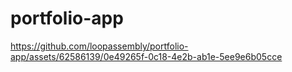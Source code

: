 # portfolio-app

https://github.com/loopassembly/portfolio-app/assets/62586139/0e49265f-0c18-4e2b-ab1e-5ee9e6b05cce
